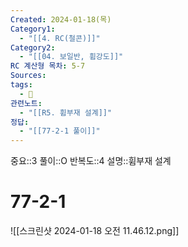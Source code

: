 ```yaml
---
Created: 2024-01-18(목)
Category1:
  - "[[4. RC(철콘)]]"
Category2:
  - "[[04. 보일반, 휨강도]]"
RC 계산형 목차: 5-7
Sources: 
tags:
  - 🧮
관련노트:
  - "[[R5. 휨부재 설계]]"
정답:
  - "[[77-2-1 풀이]]"
---
```

중요::3
풀이::O
반복도::4
설명::휨부재 설계


#  77-2-1


![[스크린샷 2024-01-18 오전 11.46.12.png]]